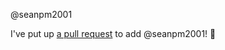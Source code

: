 @seanpm2001 

I've put up [a pull request](https://github.com/seanpm2001/Its-time-to-cut-WideVine-DRM/pull/9) to add @seanpm2001! :tada:

